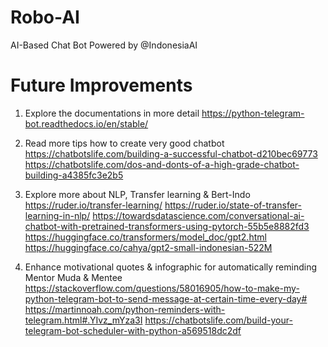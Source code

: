 # Robo-AI
AI-Based Chat Bot Powered by @IndonesiaAI

# Future Improvements

1. Explore the documentations in more detail https://python-telegram-bot.readthedocs.io/en/stable/

2. Read more tips how to create very good chatbot
https://chatbotslife.com/building-a-successful-chatbot-d210bec69773
https://chatbotslife.com/dos-and-donts-of-a-high-grade-chatbot-building-a4385fc3e2b5

3. Explore more about NLP, Transfer learning & Bert-Indo
https://ruder.io/transfer-learning/
https://ruder.io/state-of-transfer-learning-in-nlp/
https://towardsdatascience.com/conversational-ai-chatbot-with-pretrained-transformers-using-pytorch-55b5e8882fd3
https://huggingface.co/transformers/model_doc/gpt2.html
https://huggingface.co/cahya/gpt2-small-indonesian-522M

4. Enhance motivational quotes & infographic for automatically reminding Mentor Muda & Mentee
https://stackoverflow.com/questions/58016905/how-to-make-my-python-telegram-bot-to-send-message-at-certain-time-every-day#
https://martinnoah.com/python-reminders-with-telegram.html#.YIvz_mYza3I
https://chatbotslife.com/build-your-telegram-bot-scheduler-with-python-a569518dc2df